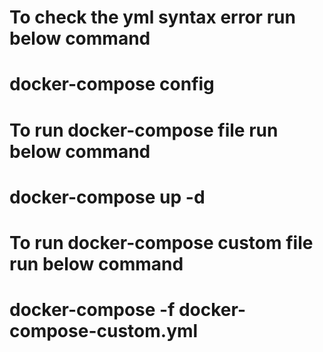 # To check the yml syntax error run below command
# docker-compose config

# To run docker-compose file run below command
# docker-compose up -d

# To run docker-compose custom file run below command
# docker-compose -f docker-compose-custom.yml
